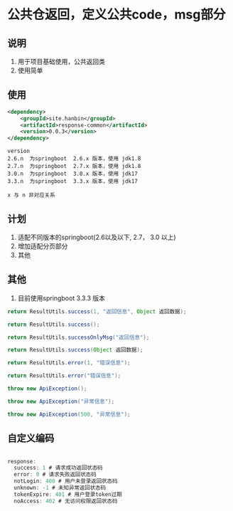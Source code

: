 
# 公共仓返回，定义公共code，msg部分
## 说明
1. 用于项目基础使用，公共返回类
2. 使用简单

## 使用
~~~ xml
<dependency>
    <groupId>site.hanbin</groupId>
    <artifactId>response-common</artifactId>
    <version>0.0.3</version>
</dependency>
~~~
~~~
version 
2.6.n  为springboot  2.6.x 版本，使用 jdk1.8
2.7.n  为springboot  2.7.x 版本，使用 jdk1.8
3.0.n  为springboot  3.0.x 版本，使用 jdk17
3.3.n  为springboot  3.3.x 版本，使用 jdk17

x 与 n 非对应关系
~~~

## 计划
1. 适配不同版本的springboot(2.6以及以下, 2.7， 3.0 以上)
2. 增加适配分页部分
3. 其他

## 其他
1. 目前使用springboot 3.3.3 版本


~~~ java
return ResultUtils.success(1, "返回信息", Object 返回数据);

return ResultUtils.success();

return ResultUtils.successOnlyMsg("返回信息");

return ResultUtils.success(Object 返回数据);

return ResultUtils.error(1, "错误信息");

return ResultUtils.error("错误信息");
~~~

~~~ java
throw new ApiException();

throw new ApiException("异常信息");

throw new ApiException(500, "异常信息");
~~~

## 自定义编码
~~~ java

response:
  success: 1 # 请求成功返回状态码
  error: 0 # 请求失败返回状态码
  notLogin: 400 # 用户未登录返回状态码
  unknown: -1 # 未知异常返回状态码
  tokenExpire: 401 # 用户登录token过期
  noAccess: 402 # 无访问权限返回状态码

~~~